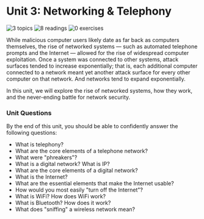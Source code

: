# Unit 3: Networking & Telephony

![3 topics](https://img.shields.io/badge/Topics-3-success.svg)
![8 readings](https://img.shields.io/badge/Readings-8-yellow.svg)
![0 exercises](https://img.shields.io/badge/Exercises-0-informational.svg)

While malicious computer users likely date as far back as computers themselves, the rise of networked systems &mdash; such as automated telephone prompts and the Internet &mdash; allowed for the rise of widespread computer exploitation. Once a system was connected to other systems, attack surfaces tended to increase exponentially; that is, each additional computer connected to a network meant yet another attack surface for every other computer on that network. And networks tend to expand exponentially.

In this unit, we will explore the rise of networked systems, how they work, and the never-ending battle for network security.

### Unit Questions

By the end of this unit, you should be able to confidently answer the following questions:

* What is telephony?
* What are the core elements of a telephone network?
* What were "phreakers"?
* What is a digital network? What is IP?
* What are the core elements of a digital network?
* What is the Internet?
* What are the essential elements that make the Internet usable?
* How would you most easily "turn off the Internet"?
* What is WiFi? How does WiFi work?
* What is Bluetooth? How does it work?
* What does "sniffing" a wireless network mean?
